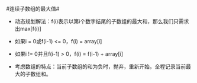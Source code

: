 #连续子数组的最大值#

*   动态规划解法：f(i)表示以第i个数字结尾的子数组的最大和，那么我们只需求出max[f(i)]
*   如果i = 0或f(i-1) <= 0，f(i) = array[i]
*   如果i != 0并且f(i-1) > 0，f(i) = f(i-1) + array[i]

*   考虑数组的特点：当前子数组的和为负时，抛弃，重新开始，全程记录当前最大的子数组和。

